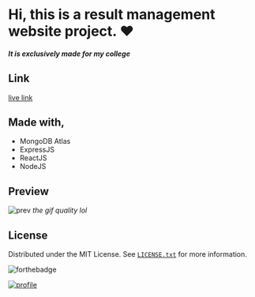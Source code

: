 # Hi, this is a result management website project. ❤️
##### It is exclusively made for my college

## Link
[live link](https://vppcoe-results.netlify.app/)

## Made with,
- MongoDB Atlas
- ExpressJS
- ReactJS
- NodeJS 

## Preview
![prev](https://i.imgur.com/QlFFVd3.gif)
*the gif quality lol*

## License
Distributed under the MIT License. See  [`LICENSE.txt`](https://github.com/OmkarKamble1/Result-Management/blob/main/LICENSE.txt) for more information.

![forthebadge](http://forthebadge.com/images/badges/built-with-love.svg)

[![profile](https://img.shields.io/badge/Profile-link-brightgreen?style=for-the-badge)](https://github.com/OmkarKamble1/)
